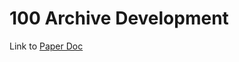 # 100 Archive Development

Link to [Paper Doc](https://paper.dropbox.com/doc/100-Archive-Development--AadmJ2GHfI~Mm51mjg2CKyMxAQ-bZkvJe6uvscB71AQ05FTr)
